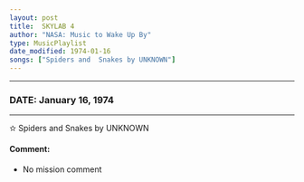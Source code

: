 ```yaml
---
layout: post
title:  SKYLAB 4
author: "NASA: Music to Wake Up By"
type: MusicPlaylist
date_modified: 1974-01-16
songs: ["Spiders and  Snakes by UNKNOWN"]
---
```


----
### DATE: January 16, 1974
----
✫ Spiders and  Snakes by UNKNOWN

#### Comment:
* No mission comment



<br/>
<center>
	<a target="_blank"
	   href="https://twitter.com/intent/tweet?hashtags=Space,NASA,Playlist,NASAWakeupCalls,SpaceProgram&text={{ page.author}}, '{{ page.songs.first }}' {{ page.title }}, {{ page.date | date: '%B %d, %Y' }}. {{ site.url }}{{ page.url }}&via=nasawakeupcalls"><i class="fab fa-twitter" alt="Tweet this page" style="font-size: 1.3em;"></i></a>
	&nbsp; 	<i class="fas fa-user-astronaut" style="font-size: 1.5em;"></i> &nbsp;
    <a type="amzn" search="'Spiders and  Snakes by UNKNOWN'" category="popular music">
    <i class="fab fa-amazon" style="font-size: 1.3em;"></i></a>
</center>
